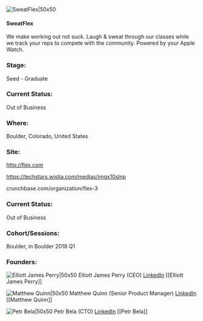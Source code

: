 

![SweatFlex|50x50](https://apimg.techstars.com/connect/images/image_files/5a342d109c66a957b000000b/original/logo.jpg)

#### SweatFlex
We make working out not suck. Laugh & sweat through our classes while we track your reps to compete with the community. Powered by your Apple Watch.

### Stage: 
Seed - Graduate 

### Current Status: 
Out of Business

### Where:
Boulder, Colorado, United States

### Site:
http://flex.com

https://techstars.wistia.com/medias/jmgx10slnp

crunchbase.com/organization/flex-3

### Current Status: 
Out of Business

### Cohort/Sessions: 
Boulder, in Boulder 2018 Q1

### Founders: 

![Elliott James Perry|50x50](https://apimg.techstars.com/connect/images/image_files/5c05cae1a36c117372000000/original/sprint-pirates.jpg) Elliott James Perry (CEO) [LinkedIn](https://linkedin.com/in/elliottjperry) [[Elliott James Perry]]

![Matthew Quinn|50x50](https://apimg.techstars.com/connect/images/image_files/5d89072834a60d262500020c/original/35062886_10102109931025348_3453295152141959168_o.jpg) Matthew Quinn (Senior Product Manager) [LinkedIn](https://linkedin.com/in/matthewthomasquinn) [[Matthew Quinn]]

![Petr Bela|50x50](https://apimg.techstars.com/connect/images/image_files/5ae78d26c1a4b8446700002f/original/petr_circ.png) Petr Bela (CTO) [LinkedIn](https://linkedin.com/in/petrbela) [[Petr Bela]]


